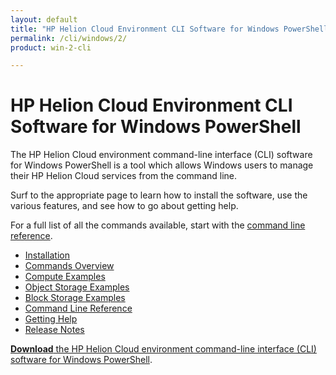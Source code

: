 ```yaml
---
layout: default
title: "HP Helion Cloud Environment CLI Software for Windows PowerShell"
permalink: /cli/windows/2/
product: win-2-cli

---
```

# HP Helion Cloud Environment CLI Software for Windows PowerShell

The HP Helion Cloud environment command-line interface (CLI) software for Windows PowerShell is a tool which allows Windows users to manage their HP Helion Cloud services from the command line.

Surf to the appropriate page to learn how to install the software, use the various features, and see how to go about getting help.  <!--The [tutorials](/cli/windows/tutorials) page contains a video tutorial for the Object Storage functionality; full tutorials for Compute and CDN are coming soon.  -->

For a full list of all the commands available, start with the [command line reference](/cli/windows/2/reference).

+ [Installation](/cli/windows/2/installation)
+ [Commands Overview](/cli/windows/2/commands)
+ [Compute Examples](/cli/windows/2/compute)
+ [Object Storage Examples](/cli/windows/2/containers-and-folders)
+ [Block Storage Examples](/cli/windows/2/block-storage)
+ [Command Line Reference](/cli/windows/2/reference)
+ [Getting Help](/cli/windows/2/help)
+ [Release Notes](/cli/windows/2/release-notes)

[**Download** the HP Helion Cloud environment command-line interface (CLI) software for Windows PowerShell](/file/WinCLI-1.3.5.7.zip). 
